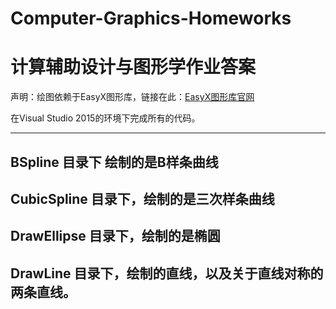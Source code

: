 # Computer-Graphics-Homeworks

# 计算辅助设计与图形学作业答案

声明：绘图依赖于EasyX图形库，链接在此：[EasyX图形库官网](https://easyx.cn)


在Visual Studio 2015的环境下完成所有的代码。

-----

## BSpline 目录下 绘制的是B样条曲线

## CubicSpline 目录下，绘制的是三次样条曲线

## DrawEllipse 目录下，绘制的是椭圆

## DrawLine 目录下，绘制的直线，以及关于直线对称的两条直线。

